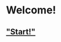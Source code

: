 <html>
  <h1>Welcome!</h1>
  <a href="C:\Users\elisc\vs.code\Question Game\start.html"> <h2>"Start!"</h2></a>
  </html>
